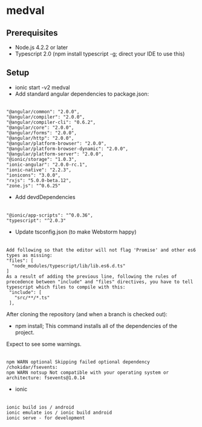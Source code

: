 # medval

## Prerequisites

* Node.js 4.2.2 or later
* Typescript 2.0 (npm install typescript -g; direct your IDE to use this)


## Setup

* ionic start -v2 medval
* Add standard angular dependencies to package.json:
    
######
    "@angular/common": "2.0.0",
    "@angular/compiler": "2.0.0",
    "@angular/compiler-cli": "0.6.2",
    "@angular/core": "2.0.0",
    "@angular/forms": "2.0.0",
    "@angular/http": "2.0.0",
    "@angular/platform-browser": "2.0.0",
    "@angular/platform-browser-dynamic": "2.0.0",
    "@angular/platform-server": "2.0.0",
    "@ionic/storage": "1.0.3",
    "ionic-angular": "2.0.0-rc.1",
    "ionic-native": "2.2.3",
    "ionicons": "3.0.0",
    "rxjs": "5.0.0-beta.12",
    "zone.js": "^0.6.25"
* Add devdDependencies
######
    "@ionic/app-scripts": "^0.0.36",
    "typescript": "^2.0.3"
* Update tsconfig.json (to make Webstorm happy)
######
    Add following so that the editor will not flag 'Promise' and other es6 types as missing: 
    "files": [
      "node_modules/typescript/lib/lib.es6.d.ts"
    ]
    As a result of adding the previous line, following the rules of precedence between "include" and "files" directives, you have to tell typescript which files to compile with this:
     "include": [
       "src/**/*.ts"
     ],

After cloning the repository (and when a branch is checked out):
* npm install;
This command installs all of the dependencies of the project.

Expect to see some warnings.
######
    npm WARN optional Skipping failed optional dependency /chokidar/fsevents:
    npm WARN notsup Not compatible with your operating system or architecture: fsevents@1.0.14

* ionic <command>
######
    ionic build ios / android
    ionic emulate ios / ionic build android
    ionic serve - for development 
